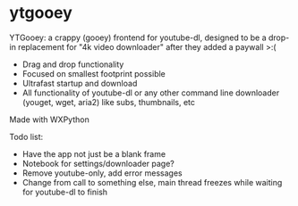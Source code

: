 # ytgooey
YTGooey: a crappy (gooey) frontend for youtube-dl, designed to be a drop-in replacement for "4k video downloader" after they added a paywall >:(
 - Drag and drop functionality
 - Focused on smallest footprint possible
 - Ultrafast startup and download
 - All functionality of youtube-dl or any other command line downloader (youget, wget, aria2) like subs, thumbnails, etc
 
Made with WXPython

Todo list:
 - Have the app not just be a blank frame
 - Notebook for settings/downloader page?
 - Remove youtube-only, add error messages
 - Change from call to something else, main thread freezes while waiting for youtube-dl to finish
